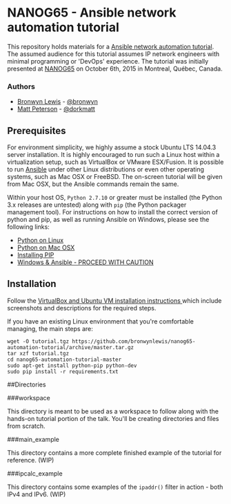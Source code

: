 # NANOG65 - Ansible network automation tutorial
This repository holds materials for a [Ansible network automation tutorial](https://www.nanog.org/meetings/abstract?id=2678). The assumed audience for this tutorial assumes IP network engineers with minimal programming or 'DevOps' experience. The tutorial was initially presented at [NANOG65](https://www.nanog.org/meetings/nanog65/home) on October 6th, 2015 in Montreal, Québec, Canada.

### Authors
* [Bronwyn Lewis](http://bronwynlewis.com/) - [@bronwyn](https://twitter.com/bronwyn)
* [Matt Peterson](mailto:matt@peterson.org) - [@dorkmatt](https://twitter.com/dorkmatt)

## Prerequisites
For environment simplicity, we highly assume a stock Ubuntu LTS 14.04.3 server installation. It is highly encouraged to run such a Linux host within a virtualization setup, such as VirtualBox or VMware ESX/Fusion. It is possible to run [Ansible](http://www.ansible.com/) under other Linux distributions or even other operating systems, such as Mac OSX or FreeBSD. The on-screen tutorial will be given from Mac OSX, but the Ansible commands remain the same.

Within your host OS, ```Python 2.7.10``` or greater must be installed (the Python 3.x releases are untested) along with ```pip``` (the Python packager management tool). For instructions on how to install the correct version of python and pip, as well as running Ansible on Windows, please see the following links:

* [Python on Linux](http://docs.python-guide.org/en/latest/starting/install/linux/)
* [Python on Mac OSX](http://docs.python-guide.org/en/latest/starting/install/osx/)
* [Installing PIP](https://pip.pypa.io/en/latest/installing.html)
* [Windows & Ansible - PROCEED WITH CAUTION](https://servercheck.in/blog/running-ansible-within-windows)

## Installation
Follow the [VirtualBox and Ubuntu VM installation instructions ](/VMinstall/README.md)  which include screenshots and descriptions for the required steps.

If you have an existing Linux environment that you're comfortable managing, the main steps are:
```
wget -O tutorial.tgz https://github.com/bronwynlewis/nanog65-automation-tutorial/archive/master.tar.gz
tar xzf tutorial.tgz
cd nanog65-automation-tutorial-master
sudo apt-get install python-pip python-dev
sudo pip install -r requirements.txt
```

##Directories

###workspace

This directory is meant to be used as a workspace to follow along with the hands-on tutorial portion of the talk. You'll be creating directories and files from scratch.

###main_example

This directory contains a more complete finished example of the tutorial for reference. (WIP)

###ipcalc_example

This directory contains some examples of the ```ipaddr()``` filter in action - both IPv4 and IPv6. (WIP)
